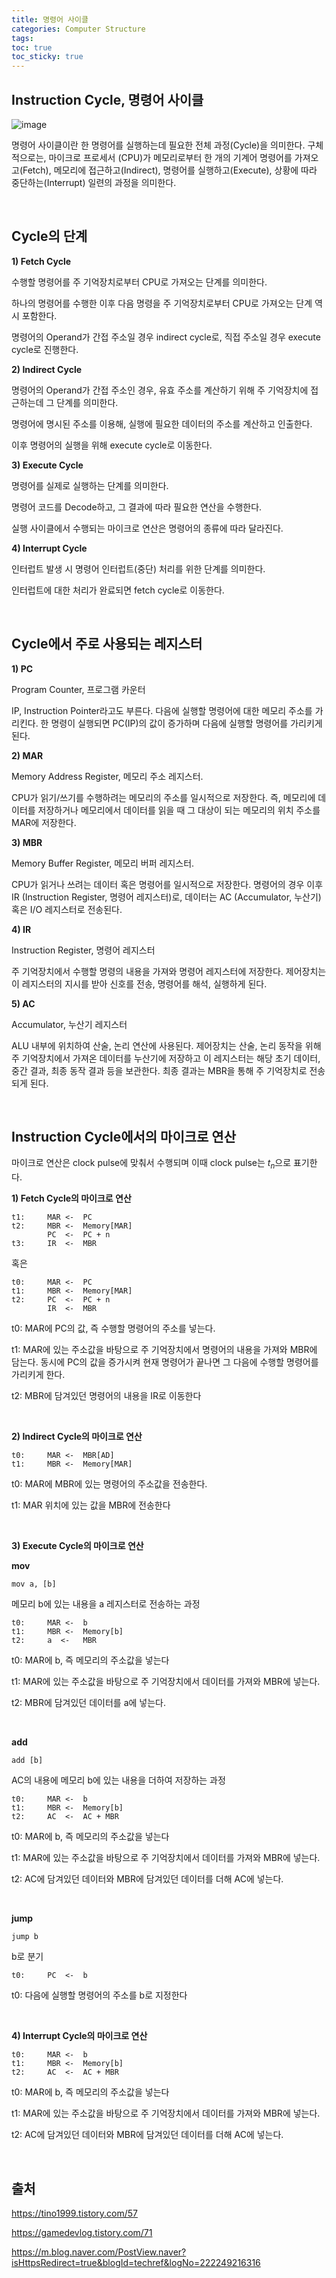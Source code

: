 ```yaml
---
title: 명령어 사이클
categories: Computer Structure
tags: 
toc: true
toc_sticky: true
---
```


## **Instruction Cycle, 명령어 사이클**

![image](https://user-images.githubusercontent.com/96677719/210300895-8e355324-cd5b-49ff-abba-dcf79d6592fa.png)

명령어 사이클이란 한 명령어를 실행하는데 필요한 전체 과정(Cycle)을 의미한다. 구체적으로는, 마이크로 프로세서 (CPU)가 메모리로부터 한 개의 기계어 명령어를 가져오고(Fetch), 메모리에 접근하고(Indirect), 명령어를 실행하고(Execute), 상황에 따라 중단하는(Interrupt) 일련의 과정을 의미한다. 

<br/>

## **Cycle의 단계**

**1) Fetch Cycle**

수행할 명령어를 주 기억장치로부터 CPU로 가져오는 단계를 의미한다. 

하나의 명령어를 수행한 이후 다음 명령을 주 기억장치로부터 CPU로 가져오는 단계 역시 포함한다. 

명령어의 Operand가 간접 주소일 경우 indirect cycle로, 직접 주소일 경우 execute cycle로 진행한다. 

**2) Indirect Cycle**

명령어의 Operand가 간접 주소인 경우, 유효 주소를 계산하기 위해 주 기억장치에 접근하는데 그 단계를 의미한다. 

명령어에 명시된 주소를 이용해, 실행에 필요한 데이터의 주소를 계산하고 인출한다. 

이후 명령어의 실행을 위해 execute cycle로 이동한다.

**3) Execute Cycle**

명령어를 실제로 실행하는 단계를 의미한다. 

명령어 코드를 Decode하고, 그 결과에 따라 필요한 연산을 수행한다.

실행 사이클에서 수행되는 마이크로 연산은 명령어의 종류에 따라 달라진다. 

**4) Interrupt Cycle**

인터럽트 발생 시 명령어 인터럽트(중단) 처리를 위한 단계를 의미한다. 

인터럽트에 대한 처리가 완료되면 fetch cycle로 이동한다. 


<br/>


## **Cycle에서 주로 사용되는 레지스터**

**1) PC**

Program Counter, 프로그램 카운터

IP, Instruction Pointer라고도 부른다. 다음에 실행할 명령어에 대한 메모리 주소를 가리킨다. 한 명령이 실행되면 PC(IP)의 값이 증가하며 다음에 실행할 명령어를 가리키게 된다. 

**2) MAR**

Memory Address Register, 메모리 주소 레지스터. 

CPU가 읽기/쓰기를 수행하려는 메모리의 주소를 일시적으로 저장한다. 즉, 메모리에 데이터를 저장하거나 메모리에서 데이터를 읽을 때 그 대상이 되는 메모리의 위치 주소를 MAR에 저장한다. 

**3) MBR**

Memory Buffer Register, 메모리 버퍼 레지스터. 

CPU가 읽거나 쓰려는 데이터 혹은 명령어를 일시적으로 저장한다. 명령어의 경우 이후 IR (Instruction Register, 명령어 레지스터)로, 데이터는 AC (Accumulator, 누산기) 혹은 I/O 레지스터로 전송된다.

**4) IR**
 
Instruction Register, 명령어 레지스터

주 기억장치에서 수행할 명령의 내용을 가져와 명령어 레지스터에 저장한다. 제어장치는 이 레지스터의 지시를 받아 신호를 전송, 명령어를 해석, 실행하게 된다. 

**5) AC**

Accumulator, 누산기 레지스터

ALU 내부에 위치하여 산술, 논리 연산에 사용된다. 제어장치는 산술, 논리 동작을 위해 주 기억장치에서 가져온 데이터를 누산기에 저장하고 이 레지스터는 해당 초기 데이터, 중간 결과, 최종 동작 결과 등을 보관한다. 최종 결과는 MBR을 통해 주 기억장치로 전송되게 된다. 

<br/>


## **Instruction Cycle에서의 마이크로 연산**

마이크로 연산은 clock pulse에 맞춰서 수행되며 이때 clock pulse는 $t_{n}$으로 표기한다.

**1) Fetch Cycle의 마이크로 연산**

```
t1:     MAR <-  PC
t2:     MBR <-  Memory[MAR]
        PC  <-  PC + n
t3:     IR  <-  MBR
```

혹은

```
t0:     MAR <-  PC
t1:     MBR <-  Memory[MAR]
t2:     PC  <-  PC + n
        IR  <-  MBR
```

t0: MAR에 PC의 값, 즉 수행할 명령어의 주소를 넣는다. 

t1: MAR에 있는 주소값을 바탕으로 주 기억장치에서 명령어의 내용을 가져와 MBR에 담는다. 동시에 PC의 값을 증가시켜 현재 명령어가 끝나면 그 다음에 수행할 명령어를 가리키게 한다.

t2: MBR에 담겨있던 명령어의 내용을 IR로 이동한다

<br/>

**2) Indirect Cycle의 마이크로 연산**

```
t0:     MAR <-  MBR[AD]
t1:     MBR <-  Memory[MAR]
```

t0: MAR에 MBR에 있는 명령어의 주소값을 전송한다. 

t1: MAR 위치에 있는 값을 MBR에 전송한다

<br/>

**3) Execute Cycle의 마이크로 연산**

**mov**

```
mov a, [b]
```

메모리 b에 있는 내용을 a 레지스터로 전송하는 과정

```
t0:     MAR <-  b
t1:     MBR <-  Memory[b]
t2:     a  <-   MBR
```
t0: MAR에 b, 즉 메모리의 주소값을 넣는다

t1: MAR에 있는 주소값을 바탕으로 주 기억장치에서 데이터를 가져와 MBR에 넣는다.

t2: MBR에 담겨있던 데이터를 a에 넣는다.

<br/>

**add**

```
add [b]
```

AC의 내용에 메모리 b에 있는 내용을 더하여 저장하는 과정

```
t0:     MAR <-  b
t1:     MBR <-  Memory[b]
t2:     AC  <-  AC + MBR
```
t0: MAR에 b, 즉 메모리의 주소값을 넣는다

t1: MAR에 있는 주소값을 바탕으로 주 기억장치에서 데이터를 가져와 MBR에 넣는다.

t2: AC에 담겨있던 데이터와 MBR에 담겨있던 데이터를 더해 AC에 넣는다.

<br/>

**jump**

```
jump b
```

b로 분기

```
t0:     PC  <-  b
```
t0: 다음에 실행할 명령어의 주소를 b로 지정한다

<br/>

**4) Interrupt Cycle의 마이크로 연산**

```
t0:     MAR <-  b
t1:     MBR <-  Memory[b]
t2:     AC  <-  AC + MBR
```
t0: MAR에 b, 즉 메모리의 주소값을 넣는다

t1: MAR에 있는 주소값을 바탕으로 주 기억장치에서 데이터를 가져와 MBR에 넣는다.

t2: AC에 담겨있던 데이터와 MBR에 담겨있던 데이터를 더해 AC에 넣는다.

<br/>


## **출처**

https://tino1999.tistory.com/57

https://gamedevlog.tistory.com/71

https://m.blog.naver.com/PostView.naver?isHttpsRedirect=true&blogId=techref&logNo=222249216316
